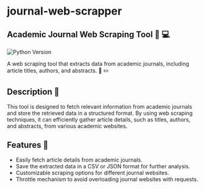 # journal-web-scrapper

## Academic Journal Web Scraping Tool :newspaper: :computer:

![Python Version](https://img.shields.io/badge/python-3.9%2B-blue)

A web scraping tool that extracts data from academic journals, including article titles, authors, and abstracts. :page_facing_up: :pencil2:

## Description :memo:

This tool is designed to fetch relevant information from academic journals and store the retrieved data in a structured format. By using web scraping techniques, it can efficiently gather article details, such as titles, authors, and abstracts, from various academic websites.

## Features :rocket:

- Easily fetch article details from academic journals.
- Save the extracted data in a CSV or JSON format for further analysis.
- Customizable scraping options for different journal websites.
- Throttle mechanism to avoid overloading journal websites with requests.